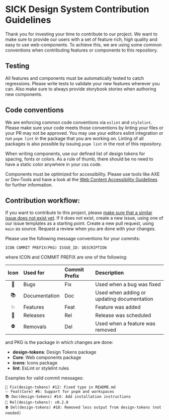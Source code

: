 # SICK Design System Contribution Guidelines

Thank you for investing your time to contribute to our project.
We want to make sure to provide our users with a set of feature rich, high quality and easy to use web-components.
To achieve this, we are using some common conventions when contributing features or components to this repository.

## Testing

All features and components must be automatically tested to catch regressions. Please write tests to validate your new features wherever you can. Also make sure to always provide storybook stories when authoring new components.

## Code conventions

We are enforcing common code conventions via `eslint` and `stylelint`. Please make sure your code meets those conventions by linting your files or your PR may not be approved. You may use your editors eslint integration or run `pnpm lint` in the package that you are working on. Linting of all packages is also possible by issuing `pnpm lint` in the root of this repository.

When writing components, use our defined list of design tokens for spacing, fonts or colors. As a rule of thumb, there should be no need to have a static color anywhere in your css code.

Components must be optimized for accessibility. Please use tools like AXE or Dev-Tools and have a look at the [Web Content Accessibility Guidelines](https://www.w3.org/WAI/standards-guidelines/wcag/) for further information.

## Contribution workflow:

If you want to contribute to this project, please [make sure that a similar issue does not exist yet](https://github.com/SickDesignSystem/sds/issues). If it does not exist, create a new issue, using one of our issue templates as a starting point. Create a new pull request, using `main` as source. Request a review when you are done with your changes. 

Please use the following message conventions for your commits:

`ICON COMMIT PREFIX(PKG) ISSUE_ID: DESCRIPTION`

where ICON and COMMIT PREFIX are one of the following:

|  Icon  | Used for      | Commit Prefix | Description
|:------:|:--------------|:--------------|:------------
|   🐛   | Bugs          | Fix           | Used when a bug was fixed
|   📚   | Documentation | Doc           | Used when adding or updating documentation
|   ✨   | Features      | Feat          | Feature was added
|   🚀   | Releases      | Rel           | Release was scheduled
|   ⛔   | Removals      | Del           | Used when a feature was removed

and PKG is the package in which changes are done:

- **design-tokens**: Design Tokens package
- **Core**: Web components package
- **icons**: Icons package
- **lint**: EsLint or stylelint rules

Examples for valid commit messages:

```
🐛 Fix(design-tokens) #12: Fixed typo in README.md
✨ Feat(Core) #6: Support for pnpm and workspaces
📚 Doc(design-tokens) #14: Add installation instructions
🚀 Rel(design-tokens): v0.2.0
⛔ Del(design-tokens) #18: Removed less output from design-tokens (not needed)
```
